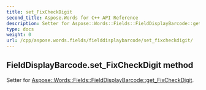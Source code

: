 ```yaml
---
title: set_FixCheckDigit
second_title: Aspose.Words for C++ API Reference
description: Setter for Aspose::Words::Fields::FieldDisplayBarcode::get_FixCheckDigit. 
type: docs
weight: 0
url: /cpp/aspose.words.fields/fielddisplaybarcode/set_fixcheckdigit/
---
```

## FieldDisplayBarcode.set_FixCheckDigit method


Setter for [Aspose::Words::Fields::FieldDisplayBarcode::get_FixCheckDigit](./get_fixcheckdigit/).


